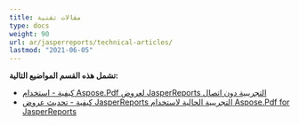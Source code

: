 ```yaml
---
title: مقالات تقنية
type: docs
weight: 90
url: ar/jasperreports/technical-articles/
lastmod: "2021-06-05"
---
```


**تشمل هذه القسم المواضيع التالية:**

- [كيفية - استخدام Aspose.Pdf لعروض JasperReports التجريبية دون اتصال](/pdf/jasperreports/how-to-use-aspose-pdf-for-jasperreports-offline-demos/)
- [كيفية - تحديث عروض JasperReports التجريبية الحالية لاستخدام Aspose.Pdf for JasperReports](/pdf/jasperreports/how-to-update-existing-jasperreports-demos-to-use-aspose-pdf-for-jasperreports/)